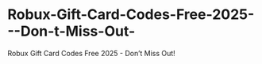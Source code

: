 # Robux-Gift-Card-Codes-Free-2025---Don-t-Miss-Out-
Robux Gift Card Codes Free 2025 - Don’t Miss Out!
